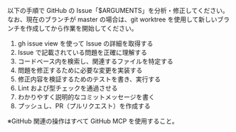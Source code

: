 以下の手順で GitHub の Issue「$ARGUMENTS」を分析・修正してください。なお、現在のブランチが master の場合は、git worktree を使用して新しいブランチを作成してから作業を開始してください。

1. gh issue view を使って Issue の詳細を取得する
2. Issue で記載されている問題を正確に理解する
3. コードベース内を検索し、関連するファイルを特定する
4. 問題を修正するために必要な変更を実装する
5. 修正内容を検証するためのテストを書き、実行する
6. Lint および型チェックを通過させる
7. わかりやすく説明的なコミットメッセージを書く
8. プッシュし、PR（プルリクエスト）を作成する

※GitHub 関連の操作はすべて GitHub MCP を使用すること。